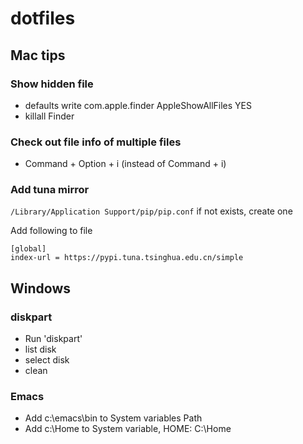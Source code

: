 # dotfiles
## Mac tips
### Show hidden file
- defaults write com.apple.finder AppleShowAllFiles YES
- killall Finder

### Check out file info of multiple files
- Command + Option + i (instead of Command + i)

### Add tuna mirror
`/Library/Application Support/pip/pip.conf` if not exists, create one

Add following to file
```
[global]
index-url = https://pypi.tuna.tsinghua.edu.cn/simple

```

## Windows 
### diskpart
- Run 'diskpart'
- list disk
- select disk
- clean
### Emacs 
- Add c:\emacs\bin to System variables Path
- Add c:\Home to System variable, HOME: C:\Home

